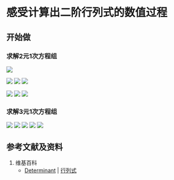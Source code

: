 # 感受计算出二阶行列式的数值过程

## 开始做

### 求解2元1次方程组

![](/images/线性代数/行列式/感受计算出二阶行列式的数值过程/1a1.jpg)

![](/images/线性代数/行列式/感受计算出二阶行列式的数值过程/2a1.jpg)
![](/images/线性代数/行列式/感受计算出二阶行列式的数值过程/2a2.jpg)
![](/images/线性代数/行列式/感受计算出二阶行列式的数值过程/2a3.jpg)

![](/images/线性代数/行列式/感受计算出二阶行列式的数值过程/3a1.jpg)
![](/images/线性代数/行列式/感受计算出二阶行列式的数值过程/3a2.jpg)
![](/images/线性代数/行列式/感受计算出二阶行列式的数值过程/3a3.jpg)

### 求解3元1次方程组

![](/images/线性代数/行列式/感受计算出二阶行列式的数值过程/4a1.jpg)
![](/images/线性代数/行列式/感受计算出二阶行列式的数值过程/4a2.jpg)
![](/images/线性代数/行列式/感受计算出二阶行列式的数值过程/4a3.jpg)
![](/images/线性代数/行列式/感受计算出二阶行列式的数值过程/4a4.jpg)
![](/images/线性代数/行列式/感受计算出二阶行列式的数值过程/4a5.jpg)

## 参考文献及资料

1. 维基百科
	- [Determinant](https://en.wikipedia.org/wiki/Determinant) | [行列式](https://zh.wikipedia.org/wiki/行列式) 